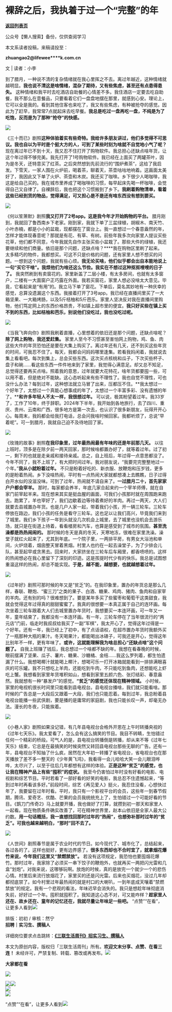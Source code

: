# 裸辞之后，我执着于过一个“完整”的年

[**返回列表页**](/gzh/三联生活周刊)

公众号【懒人搜索】备份，仅供查阅学习

本文系读者投稿，来稿请投至：

**zhuangao2@lifewee****k.com.cn**

文 | 读者：小李

到了腊月，一种说不清的复杂情绪就在我心里挥之不去。离过年越近，这种情绪就越明显。**我也说不清这是啥情绪，混杂了期待，又有些焦虑，甚至还有点患得患失。**
这种情绪和我平时去吃酒店自助餐的心情差不多。我住酒店一定要去吃自助餐，我不那么在意餐品，只要看着它们一盘盘地摆在那里，就感到心安。理论上，它可以全是我的。看到其他住客也来吃了，我又有些焦虑，有种被抢夺的感觉。因此为了赶早，我常常7点就起床去吃早餐。**我总是吃过一盘再吃一盘，不纯是为了吃饱，反而是为了那种“抢夺”的快感。**

![](https://mmbiz.qpic.cn/sz_mmbiz_jpg/XnMeqb0xcz6j5of0YJe7sPEgvRyQn0qzRiaCgS60Iuwcm7kMq1VsbTYJjOgGegEZOVricjiapk3XgdMEealuJePDQ/640?wx_fmt=jpeg&from;=appmsg)

《三十而已》剧照**这种体验着实有些奇特。我给许多朋友讲过，他们多觉得不可思议。我也自以为平时是个挺大方的人，可到了某些时刻为啥就不自觉地小气了呢？**
现在离过年已不到十天，我又忍不住打开了购物软件。我总担心还缺点啥年货，让这个年过得不够完美。我先打开了1号购物软件。我已经在上面买了两罐茶叶，因为是冬天，还特意买了红茶。之后突然想到先前流行的“围炉煮茶”，这给了我启发。下雪天，一家人围在火炉前，喝着茶，聊着天，茶壶咕咕地响着。这画面太美好了，我因此又下单了火炉、茶壶和木炭。我还买了咖啡。乡下很少人喝咖啡，我这是给自己买的。我在城市里养成了喝咖啡的习惯，每早起床先喝一杯咖啡，会觉得自己又自律了。自裸辞后，我也把这个习惯搬到了乡下。**我刷着购物清单，看着这些已经到货的物品，觉得满足，可又担心是不是还有啥东西没有想到要买。**

![](https://mmbiz.qpic.cn/sz_mmbiz_png/XnMeqb0xcz6j5of0YJe7sPEgvRyQn0qzu4IBRGHS4icGPzrnB9vKD01TZVC0icx1KicCJV6Hg7RmlBfy25IdaTnVw/640?wx_fmt=png&from;=appmsg)

《何以笙箫默》剧照**我又打开了2号app。这是我今年才开始购物的平台。**
腊月刚到，我就回了鲁西南乡下老家。刚到家，我就下单了三盆绿植，胡椒木、南天竹、小叶赤楠，都是小小的盆栽，现都摆在了窗台上。我一直想过一个春意盎然的年，怎样才能体现春意呢？那就是有花、有草、有树。前些年我多次向家里人提议买些花草，他们都不同意，今年我就先自作主张买些小盆栽了。那些大件的绿植，我还要继续和他们商量。依旧是那个问题，还缺点啥？****我在购物区里刷了起来。太多精巧的物件，我都想买。可这不只是价格的问题，还有家里人想不想买的问题。一想到这个问题，我就有些心烦。**我无论买啥，他们似乎都会出自本能地说上一句“买它干啥”。我烦他们为啥还这么节俭。我实在不想过这种抠抠嗖嗖的日子了。**
我突然刷到有卖窗花的。家里新盖了二层小楼，有太多房间，也就有太多窗户，二楼有一大面窗户正巧露在外面。我若买窗花，家里人想必没啥太大意见。毕竟，它看起来是“有用”的。我立马下单了窗花。下单后，莫名其妙地有一种庆幸的感觉，总算没遗漏这个东西。我接着打开了3号app。我已经在直播间里买了一大箱坚果、一大箱烤肠，以及5斤桔柚和5斤芭乐。家里人坚决反对我在直播间里购物，他们笃定网上的东西价格昂贵，不如镇上超市里的便宜。**我只好买些在镇上买不到的东西，比如桔柚和芭乐，别说他们没吃过，我也没吃过呢。**

![](https://mmbiz.qpic.cn/sz_mmbiz_png/XnMeqb0xcz6j5of0YJe7sPEgvRyQn0qzbjN9qUVXklRQEof56d1UYVeiaiaL5QgZelHFuBH2hsAQq4vtloEIxrnw/640?wx_fmt=png&from;=appmsg)

《当我飞奔向你》剧照我刷着直播，心里想着的依旧还是那个问题，还缺点啥呢？**除了网上购物，我还爱赶集。**
家里人至今不习惯甚至害怕网上购物，鸡、鱼、肉这些大件的年货恐怕还是要在大集上购买了。离过年还有几天，还不到买这些年货的时间，可我忍不住了。每天，我都会问妈妈哪里逢集。若看我妈闲着，我就说去集上看看吧。每次到集上，总会买些东西。这次买点核桃和瓜子，下次买些杯子、盘子和碗……看这些东西一件件地来到了家里，我觉得心满意足。却又总不知足，总觉得还要再买点啥。照着我的意思，过年就要大花特花，啥年货都要囤一些，可以用不着，但是绝对不能缺。这心态听起来有些不理性了。我也自觉不理性，可也没什么办法？每到过年，这种想法就立马冒了出来，压都压不住。**我太想过一个好年了，太想过一个真能心想事成的年了，太想过一个丰富多彩、没有遗憾的年了。****和许多年轻人不太一样，我很想过年。**
可以说，极其盼望着过年。我33岁了，工作了10年，终于辞职。2024年下半年，我开始到各地旅行，去了四川、重庆、贵州、云南和广西，很多地方是第一次去，也认识了很多新朋友，玩得开开心心。每周末，我妈都会给我打电话，总会问我啥时候回家。我都听烦了，总说“早着呢”。可一到腊月，我就自己迫不及待地回了家。

![](https://mmbiz.qpic.cn/sz_mmbiz_jpg/XnMeqb0xcz6j5of0YJe7sPEgvRyQn0qzS3TOrusOvicCb7Y3vcGPvicYc1LIPLrnlYTM2ds3wmqP675Vqwle2YxQ/640?wx_fmt=jpeg&from;=appmsg)

《玫瑰的故事》剧照**在我印象里，过年最热闹最有年味的还是年前那几天。**
以往上班时，顶多是在除夕前一两天回家，那时候啥都置办好了，就等着过年。过了初一，剩下的也就是走亲戚和接待亲戚。总之，自上班后，年过得一点意思都没了。今年不同了，我不上班了，有大把时间过年。我对朋友说，“我要完完整整地过一个年。”**我从小就盼着过年。**
不只是盼着好吃的、新衣服、放鞭炮和压岁钱，更多的是盼着热闹。乡下没啥热闹，平时有一点热闹大家就都想凑上去瞧瞧，日子过得白开水似的没滋没味。可到了过年，热闹就不请自来了。**一过腊月二十，首先家家户户都会宰羊。**
那时，每家都会养羊，年底几家合起来约一个宰羊师傅，就在自家门前宰起羊来。现在想来其实是挺血腥的画面，可我们小孩那时就在周围跑来跑去。跑累了，羊也宰好了，我们边歇着边等待着煮好的羊肉。再过一两天，大人们就要去县城置办年货。也是几户人家一起，带着我们小孩，开一辆三轮车。三轮车停放在路边，我们小孩的任务是看守三轮车。这也足以让我们高兴，毕竟我们来到了城里。我们乡下孩子一年到头就没几次机会上城里，去了城里也没机会去游乐场，就只是在街道上待着，看看楼房和汽车，也算是感受到了城市的氛围。**甚至洗澡都是热热闹闹的。**
那时候的冬天是真的冬天，天寒地冻，很难在家里洗澡。澡堂子就红火起来了，尤其到年底。一个院子里，一两排平房，有男女大浴池和单间，火炉烧着，烟囱整天冒着黑烟。村里人也约在一起去澡堂子，为了少排会儿队，甚至起早或贪黑去。回来时，大家挤坐在三轮车后车厢里，都香喷喷的。这样的热闹想必在我心里留下了深刻的印迹。这是孩提时代少有的快乐。我总是试图想重温这样的热闹，却总不能实现。**于是，越不能，越想要，也就越想着过年。**

![](https://mmbiz.qpic.cn/sz_mmbiz_jpg/XnMeqb0xcz6j5of0YJe7sPEgvRyQn0qzO4w0pkvA7vrfyq6J57kOLI7aFTRhn0AsBQ5h9iayjYQCLNlibef8pUVw/640?wx_fmt=jpeg)

《过年好》剧照可那时候的年又是“贫乏”的。在我印象里，置办的年货总是那么几样，春联、鞭炮、“蜜三刀”之类的果子、白酒、糖果、鸡肉、猪肉、鱼肉和自家宰的羊肉。还有别的吗？很难想到了。要是某年多买了些蜜枣和葡萄干这类甜食，我就会觉得这年过得真的甜甜蜜蜜了。我真的很想要一本真正属于自己的连环画。每次坐着三轮车跟着大人们去城里置办年货时，我想要买一本连环画，可一年又一年，童年结束了，我都没有一本连环画。有一年，三轮车停在了当年很流行的“两元店”门前，临走时我叔叔给我买了一副“军棋”，我太开心了，觉得这年过得是一个好年。还有一年，我已经上了初中，有了点话语权，在超市置办年货时我额外买了一瓶那种大瓶的果汁。冬天喝果汁，都能喝出冰碴子，可我还是开心，觉得这年比别年不一样，更有年味了。**或许，这就能理解我为啥总担心“还缺点啥”这个问题了。**
自我上班赚了钱后，我总想过一个啥都不缺的年。我想在看春晚的时候，眼前摆满了坚果、瓜子、薯片、糖果、沙糖橘、金桔……我这么罗列着，都生怕遗漏了什么。我想喝椰汁就能喝上椰汁，想喝可乐一打开冰箱就能看到一排排满眼喜庆的可乐罐。我不只想吃上羊肉，还能吃到牛肉，不只能吃到鱼肉，还想能吃上虾吃上蟹。我想看到家里年货堆积如山，想看到家里五颜六色、张灯结彩、春意盎然。我就想有一种“暴发户”的感觉。**“贫乏”的感觉还体现在精神领域。**
小时候，家里的电视机很长时间里只能看到县电视台。县电视台播啥，我们就只能看啥。那时候的广告总是一大段后又跟着一大段，我们也只能忍着。每到过年，我总盼着县电视台能播一些武侠剧，要是播的是庸常的家庭剧，我也只能长叹一声，却毫无办法。漫长的冬夜，只能挨着。

![](https://mmbiz.qpic.cn/sz_mmbiz_jpg/XnMeqb0xcz6j5of0YJe7sPEgvRyQn0qzlW4VBQJ4OIWNITgwaj4uicsc8X5RDCZfX8tqt6vJRqdYfqewmrSQP3Q/640?wx_fmt=jpeg)

《小巷人家》剧照如果没记错，有几年县电视台会格外开恩在上午时转播央视的《过年七天乐》。我太爱看了，怎么会有这么搞笑的节目。我目不转睛，生怕错过任何一个精彩的桥段。可气人的是，县电视台转播倒是转播，却从来不等《过年七天乐》结束，它总是在最搞笑的时候突然又转回县电视台那些无聊的广告。还有一年，县电视台不知抽了什么疯，居然在大年初一转播了省电视台，省电视台也在那天播放了差不多一整天的《少年黄飞鸿》，我看得一会儿哈哈大笑一会儿眼泪哗哗，太尽兴了，以至于往后几年都想有这样的体验。**正是这种“贫乏”的感觉，也让我在精神产品上有些“囤积”的症状。**
我至今仍害怕过年时没有好看的电影、电视剧和综艺节目。平时若看了一部好看的好笑的电影，我总忍不住遗憾起来，“等到过年时再看该多好。”前段时间，综艺《再见爱人》挺火，我忍住没看，心想快过年了，我要留在过年时看。平时，我只有一个影视平台的会员，这些年一到春节假期，腾讯、爱奇艺、优酷、芒果的会员我统统充上了，生怕错过一个可能好看的节目。《鹊刀门传奇2》马上就要开播，我也做好了打算，就攒到初一那天和家里人一起看。现在物质条件确实改善了，可在精神世界里，赵本山依旧是全家人最大公约数。**用一句话概括，我一直想找回那时过年的“热闹”，也想弥补那时过年的“贫乏”。可我也越来越明白，“那时”回不去了。**

![](https://mmbiz.qpic.cn/sz_mmbiz_jpg/XnMeqb0xcz6j5of0YJe7sPEgvRyQn0qzvXB6lnTDhzV2bNZVNdumR41FAwJrhcaAYZGiaEHFEichVcliax8NVPE1g/640?wx_fmt=jpeg)

《人世间》剧照春节是属于农业时代的节日。如今现代了、城市化了，总结起来，各过各的了。这样也挺好，更有边界感了。**很多东西却也不合时宜了，就拿烟花爆竹来说，今年我们这里又“禁燃禁放”。**
若没有这项规定，我恐怕也要囤烟花爆竹。那时过年，我家除了必须买一串下饺子的鞭炮外，也就再买一两把闪光雷和几盒“划炮”。对我来说，这哪够玩啊。放炮的时候，真的是放完一个就少一个的悲伤心情。村里后来流行放烟花了，家里买的还是闪光雷。后来也买烟花，没过几年却都彻底禁了。如今村里过年最热闹的就是村口的大喇叭，一到年底成天嚷着“禁燃禁放”的规定。我有一个悲观的看法，年味迟早会消失的。我只是想趁年味彻底消失前，好好过一个年。囤积就囤积了。我知道这心态不对，可又能咋样？**趁家里人还在、故乡还在、童年的记忆还在，我就尽量让年味足一些吧。**
“点赞”“在看”，让更多人看到![](https://mmbiz.qpic.cn/mmbiz_gif/c2Sib3Mp7pON9hkSZwdTibRHNZSMPyiapUCHJwlyoZVBC3SfmPmF0VKjkm3NiaToQloHFJ6icyicqZnqgXp6pSQJt5gg/640?wx_fmt=gif&from;=appmsg&wxfrom;=5&wx;_lazy=1&tp;=wxpic)  
  
  
  
  
  
排版：初初 / 审核：然宁  
**招聘｜实习生、撰稿人**  

详细岗位要求点击跳转：**[《三联生活周刊》招实习生、撰稿人](http://mp.weixin.qq.com/s?__biz=MTc5MTU3NTYyMQ==&mid=2651136871&idx=3&sn=f1c0777fe9d31881e5dfca68ebc2937f&chksm=5907324d6e70bb5b3546dfe1c7b31b5fe05664bebbf36356ba9a1a352e0678444cad62875ad4&scene=21#wechat_redirect)**

本文为原创内容，版权归「三联生活周刊」所有。**欢迎文末分享、点赞、在看三连！**
未经许可，严禁复制、转载、篡改或再发布。![](https://mmbiz.qpic.cn/sz_mmbiz_png/Gg7Qtoh7Aic9ZTmAdCc80b4nD7xicgPt863QWU7oNswDx19XrjfTtSl8QwatY2EEZGuNd1WRRiapDZjcDhTnNYmBg/640?wx_fmt=png&wxfrom;=5&wx;_lazy=1&wx;_co=1&retryload;=1&tp;=wxpic)

**大家都在看**

  

[![](https://mmbiz.qpic.cn/mmbiz_jpg/c2Sib3Mp7pONzQsPzr6rbicib5ficZVLT9GAC9HMoS9CvJCMGxnicNZahFOFk4Eoia4rzcBNQhnFcCgGftsiaHKyRYmIA/640?wx_fmt=jpeg&from;=appmsg&tp;=wxpic&wxfrom;=5&wx;_lazy=1&wx;_co=1)](https://mp.weixin.qq.com/s?__biz=MTc5MTU3NTYyMQ==&mid=2651495476&idx=2&sn=3e6ab1e0ebd64ef28515d4dab41ae01b&scene=21#wechat_redirect)

[![](https://mmbiz.qpic.cn/mmbiz_jpg/c2Sib3Mp7pOOproFGvSxzTYJ6FpygxsHUo4lBibWHRnyHVickO3ondBNZ8JTryAG5KLSPAkjkHGPPialZZmvA5qoiaA/640?wx_fmt=jpeg&from;=appmsg&wxfrom;=5&wx;_lazy=1&wx;_co=1&tp;=wxpic)](https://mp.weixin.qq.com/s?__biz=MTc5MTU3NTYyMQ==&mid=2651493791&idx=1&sn=30fd7353a9419287419aadf51b2e7382&scene=21#wechat_redirect)[![](https://mmbiz.qpic.cn/mmbiz_jpg/c2Sib3Mp7pOOproFGvSxzTYJ6FpygxsHUKiciap9PhQhetkAkGibia7Sic2DXTRHfqBlNbWPic1p7wEzJGCZIrNdibo3MQ/640?wx_fmt=jpeg&from;=appmsg&wxfrom;=5&wx;_lazy=1&wx;_co=1&tp;=wxpic)](https://mp.weixin.qq.com/s?__biz=MTc5MTU3NTYyMQ==&mid=2651494341&idx=1&sn=c984cd92e9162b12833ef9c3de130ffb&scene=21#wechat_redirect)  
![](https://mmbiz.qpic.cn/sz_mmbiz_png/Gg7Qtoh7Aic9ZTmAdCc80b4nD7xicgPt86k1kgpU51hWCHjV92ryhVW35PLCvLhxLw9XDhXjgeDyZhHSx5EbRcfg/640?wx_fmt=png&wxfrom;=5&wx;_lazy=1&wx;_co=1&retryload;=2&tp;=wxpic)  
[![](https://mmbiz.qpic.cn/mmbiz_jpg/c2Sib3Mp7pONuwrdetOsWUZLdDE1J39mLibBBe0vPzCKS1topq8p9JgG9O86KDCNS3SZl7Paa1d80gvHIBg9C0cw/640?wx_fmt=jpeg&from;=appmsg&wxfrom;=5&wx;_lazy=1&wx;_co=1&tp;=wxpic)]()  
  
“点赞”“在看”，让更多人看到![](https://mmbiz.qpic.cn/mmbiz_gif/c2Sib3Mp7pON9hkSZwdTibRHNZSMPyiapUCHJwlyoZVBC3SfmPmF0VKjkm3NiaToQloHFJ6icyicqZnqgXp6pSQJt5gg/640?wx_fmt=gif&from;=appmsg&wxfrom;=5&wx;_lazy=1&tp;=wxpic)

